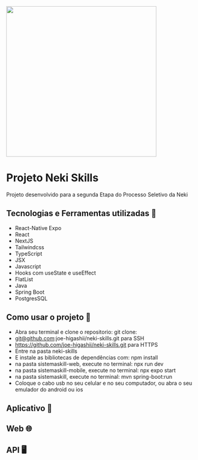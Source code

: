  <img src='https://user-images.githubusercontent.com/90471364/186501757-6d401b75-fa86-4290-9fdd-51555761b6d9.png' width='400' align='center'>

#  Projeto Neki Skills

Projeto desenvolvido para a segunda Etapa do Processo Seletivo da Neki

## Tecnologias e Ferramentas utilizadas 🤖
- React-Native Expo
- React
- NextJS
- Tailwindcss
- TypeScript
- JSX
- Javascript
- Hooks com useState e useEffect
- FlatList
- Java
- Spring Boot
- PostgresSQL

## Como usar o projeto 🔌
- Abra seu terminal e clone o repositorio: git clone:
- git@github.com:joe-higashii/neki-skills.git para SSH
- https://github.com/joe-higashii/neki-skills.git para HTTPS
- Entre na pasta neki-skills
- E instale as bibliotecas de dependências com: npm install
- na pasta sistemaskill-web, execute no terminal: npx run dev
- na pasta sistemaskill-mobile, execute no terminal: npx expo start
- na pasta sistemaskill, execute no terminal: mvn spring-boot:run
- Coloque o cabo usb no seu celular e no seu computador, ou abra o seu emulador do android ou ios

## Aplicativo 📱

## Web 🌐

## API 🖥️

